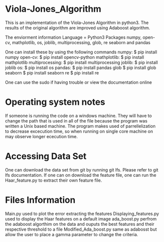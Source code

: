 # Viola-Jones_Algorithm
This is an implementation of the Viola-Jones Algorithm in python3. The results of the original algorithm are improved using Adaboost algorithm. 

The enviorment information 
Language = Python3
Packages 
numpy, open-cv, mathplotlib, os, joblib, multiprocessing, glob, re seaborn and pandas

One can install these by using the following commands 
numpy:   $ pip install numpy
open-cv: $ pip install opencv-python
mathplotlib: $ pip install mathplotlib
multiprocessing: $ pip install multiprocessing
joblib: $ pip install joblib
os: $ pip install os
pandas: $ pip install pandas 
glob $ pip install glob
seaborn $ pip install seaborn
re $ pip install re


One can use the sudo if having trouble or view the documentation online

# Operating system notes
If someone is running the code on a windows machine. They will have to change the path that is used in all of the file because the program was written a Unix based machine. The program makes used of parrellelization to decrease excecution time, so when running on single core machine on may observe longer ececution time.  

# Accessing Data Set
One can download the data set from git by running git lfs. Please refer to git lfs documentation. If one can on download the feature file, one can run the Haar_feature.py to extract their own feature file. 

# Files Information
Main.py used to plot the error extracting the features 
Displaying_features.py used to display the Haar features on a default image
ada_boost.py perfrom the adaboost algorthim on the data and ouputs the best features and their respective threshold to a file
Modified_Ada_boost.py same as adabosst but allow the user to place a gamma parameter to change the criteria.

